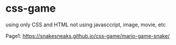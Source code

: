 # css-game
using only CSS and HTML
not using javasccript, image, movie, etc

Page1: 
https://snakesneaks.github.io/css-game/mario-game-snake/

